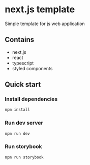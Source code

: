 # next.js template

Simple template for js web application

## Contains

 - next.js
 - react
 - typescript
 - styled components

## Quick start

### Install dependencies

```bash
npm install
```

### Run dev server

```bash
npm run dev
```

### Run storybook

```bash
npm run storybook
```
